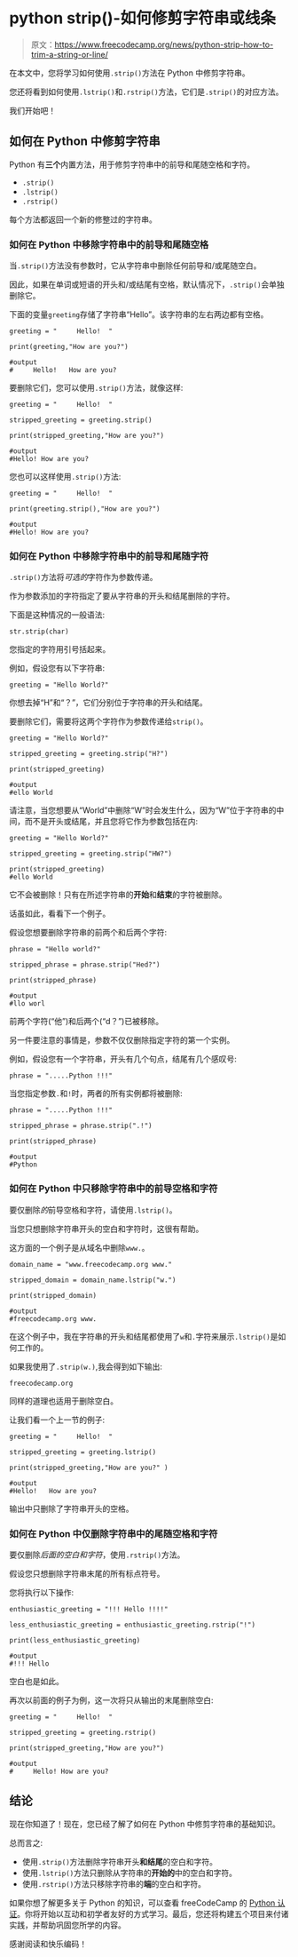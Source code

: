 # python strip()-如何修剪字符串或线条

> 原文：<https://www.freecodecamp.org/news/python-strip-how-to-trim-a-string-or-line/>

在本文中，您将学习如何使用`.strip()`方法在 Python 中修剪字符串。

您还将看到如何使用`.lstrip()`和`.rstrip()`方法，它们是`.strip()`的对应方法。

我们开始吧！

## 如何在 Python 中修剪字符串

Python 有**三个**内置方法，用于修剪字符串中的前导和尾随空格和字符。

*   `.strip()`
*   `.lstrip()`
*   `.rstrip()`

每个方法都返回一个新的修整过的字符串。

### 如何在 Python 中移除字符串中的前导和尾随空格

当`.strip()`方法没有参数时，它从字符串中删除任何前导和/或尾随空白。

因此，如果在单词或短语的开头和/或结尾有空格，默认情况下，`.strip()`会单独删除它。

下面的变量`greeting`存储了字符串“Hello”。该字符串的左右两边都有空格。

```
greeting = "     Hello!  "

print(greeting,"How are you?")

#output
#     Hello!   How are you? 
```

要删除它们，您可以使用`.strip()`方法，就像这样:

```
greeting = "     Hello!  "

stripped_greeting = greeting.strip()

print(stripped_greeting,"How are you?")

#output
#Hello! How are you? 
```

您也可以这样使用`.strip()`方法:

```
greeting = "     Hello!  "

print(greeting.strip(),"How are you?")

#output
#Hello! How are you? 
```

### 如何在 Python 中移除字符串中的前导和尾随字符

`.strip()`方法将*可选的*字符作为参数传递。

作为参数添加的字符指定了要从字符串的开头和结尾删除的字符。

下面是这种情况的一般语法:

```
str.strip(char) 
```

您指定的字符用引号括起来。

例如，假设您有以下字符串:

```
greeting = "Hello World?" 
```

你想去掉“H”和“？”，它们分别位于字符串的开头和结尾。

要删除它们，需要将这两个字符作为参数传递给`strip()`。

```
greeting = "Hello World?"

stripped_greeting = greeting.strip("H?")

print(stripped_greeting)

#output
#ello World 
```

请注意，当您想要从“World”中删除“W”时会发生什么，因为“W”位于字符串的中间，而不是开头或结尾，并且您将它作为参数包括在内:

```
greeting = "Hello World?"

stripped_greeting = greeting.strip("HW?")

print(stripped_greeting)
#ello World 
```

它不会被删除！只有在所述字符串的**开始**和**结束**的字符被删除。

话虽如此，看看下一个例子。

假设您想要删除字符串的前两个和后两个字符:

```
phrase = "Hello world?"

stripped_phrase = phrase.strip("Hed?")

print(stripped_phrase)

#output
#llo worl 
```

前两个字符(“他”)和后两个(“d？”)已被移除。

另一件要注意的事情是，参数不仅仅删除指定字符的第一个实例。

例如，假设您有一个字符串，开头有几个句点，结尾有几个感叹号:

```
phrase = ".....Python !!!" 
```

当您指定参数`.`和`!`时，两者的所有实例都将被删除:

```
phrase = ".....Python !!!"

stripped_phrase = phrase.strip(".!")

print(stripped_phrase)

#output
#Python 
```

### 如何在 Python 中只移除字符串中的前导空格和字符

要仅删除*的*前导空格和字符，请使用`.lstrip()`。

当您只想删除字符串开头的空白和字符时，这很有帮助。

这方面的一个例子是从域名中删除`www.`。

```
domain_name = "www.freecodecamp.org www."

stripped_domain = domain_name.lstrip("w.")

print(stripped_domain)

#output
#freecodecamp.org www. 
```

在这个例子中，我在字符串的开头和结尾都使用了`w`和`.`字符来展示`.lstrip()`是如何工作的。

如果我使用了`.strip(w.)`,我会得到如下输出:

```
freecodecamp.org 
```

同样的道理也适用于删除空白。

让我们看一个上一节的例子:

```
greeting = "     Hello!  "

stripped_greeting = greeting.lstrip()

print(stripped_greeting,"How are you?" )

#output
#Hello!   How are you? 
```

输出中只删除了字符串开头的空格。

### 如何在 Python 中仅删除字符串中的尾随空格和字符

要仅删除*后面的空白和字符*，使用`.rstrip()`方法。

假设您只想删除字符串末尾的所有标点符号。

您将执行以下操作:

```
enthusiastic_greeting = "!!! Hello !!!!"

less_enthusiastic_greeting = enthusiastic_greeting.rstrip("!")

print(less_enthusiastic_greeting)

#output
#!!! Hello 
```

空白也是如此。

再次以前面的例子为例，这一次将只从输出的末尾删除空白:

```
greeting = "     Hello!  "

stripped_greeting = greeting.rstrip()

print(stripped_greeting,"How are you?")

#output
#     Hello! How are you? 
```

## 结论

现在你知道了！现在，您已经了解了如何在 Python 中修剪字符串的基础知识。

总而言之:

*   使用`.strip()`方法删除字符串开头**和结尾**的空白和字符。
*   使用`.lstrip()`方法只删除从字符串的**开始的**中的空白和字符。
*   使用`.rstrip()`方法只移除字符串的**端**的空白和字符。

如果你想了解更多关于 Python 的知识，可以查看 freeCodeCamp 的 [Python 认证](https://www.freecodecamp.org/learn/scientific-computing-with-python/)。你将开始以互动和初学者友好的方式学习。最后，您还将构建五个项目来付诸实践，并帮助巩固您所学的内容。

感谢阅读和快乐编码！